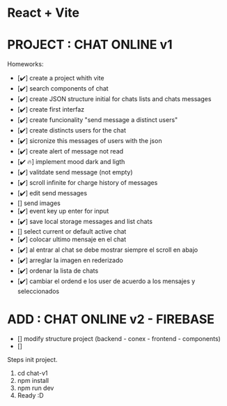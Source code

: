 # React + Vite
# PROJECT : CHAT ONLINE v1
Homeworks:
- [✔️] create a project whith vite
- [✔️] search components of chat 
- [✔️] create JSON structure initial for chats lists and chats messages
- [✔️] create first interfaz
- [✔️] create funcionality "send message a distinct users"
- [✔️] create distincts users for the chat  
- [✔️] sicronize this messages of users with the json 
- [✔️] create alert of message not read
- [✔️ 🔥] implement mood dark and ligth
- [✔️] valitdate send message (not empty)
- [✔️] scroll infinite for charge history of messages
- [✔️] edit send messages
- [] send images 
- [✔️] event key up enter for input
- [✔️] save local storage messages and list chats
- [] select current or default active chat 
- [✔️] colocar ultimo mensaje en el chat
- [✔️] al entrar al chat se debe mostrar siempre el scroll en abajo
- [✔️] arreglar la imagen en rederizado
- [✔️] ordenar la lista de chats
- [✔️] cambiar el ordend e los user de acuerdo a los mensajes y seleccionados

# ADD : CHAT ONLINE v2 - FIREBASE

- [] modify structure project (backend - conex - frontend - components)
- [] 

Steps init project.

1. cd chat-v1
2. npm install
3. npm run dev
4. Ready :D
